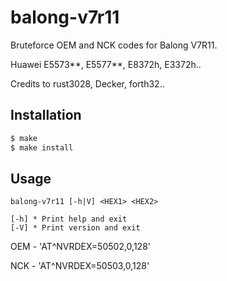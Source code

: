 # balong-v7r11

Bruteforce OEM and NCK codes for Balong V7R11.

Huawei E5573**, E5577**, E8372h, E3372h..

Credits to rust3028, Decker, forth32..

## Installation

```sh
$ make
$ make install
```

## Usage

```text
balong-v7r11 [-h|V] <HEX1> <HEX2>

[-h] * Print help and exit
[-V] * Print version and exit
```

OEM - 'AT^NVRDEX=50502,0,128'

NCK - 'AT^NVRDEX=50503,0,128'
